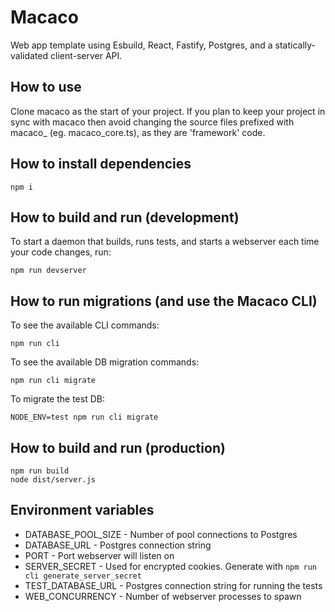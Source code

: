 # Macaco

Web app template using Esbuild, React, Fastify, Postgres, and a statically-validated client-server API.

## How to use

Clone macaco as the start of your project. If you plan to keep your project in
sync with macaco then avoid changing the source files prefixed with macaco_
(eg. macaco_core.ts), as they are 'framework' code.

## How to install dependencies

```
npm i
```

## How to build and run (development)

To start a daemon that builds, runs tests, and starts a webserver each time
your code changes, run:

```
npm run devserver
```

## How to run migrations (and use the Macaco CLI)

To see the available CLI commands:

```
npm run cli
```

To see the available DB migration commands:

```
npm run cli migrate
```

To migrate the test DB:

```
NODE_ENV=test npm run cli migrate
```

## How to build and run (production)

```
npm run build
node dist/server.js
```

## Environment variables

- DATABASE_POOL_SIZE - Number of pool connections to Postgres
- DATABASE_URL - Postgres connection string
- PORT - Port webserver will listen on
- SERVER_SECRET - Used for encrypted cookies. Generate with `npm run cli generate_server_secret`
- TEST_DATABASE_URL - Postgres connection string for running the tests
- WEB_CONCURRENCY - Number of webserver processes to spawn
